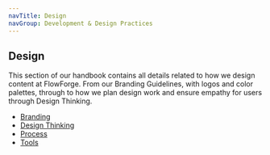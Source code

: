 ```yaml
---
navTitle: Design
navGroup: Development & Design Practices
---
```


## Design

This section of our handbook contains all details related to how we design content at FlowForge. From our Branding Guidelines, with logos and color palettes, through to how we plan design work and ensure empathy for users through Design Thinking.

- [Branding](./branding.md)
- [Design Thinking](./design-thinking.md)
- [Process](./process.md)
- [Tools](./tools.md)